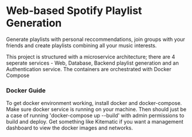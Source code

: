 # Web-based Spotify Playlist Generation
Generate playlists with personal reccommendations, join groups with your friends and create playlists combining all your music interests.

This project is structured with a microservice architecture; there are 4 seperate services - Web, Database, Backend playlist generation and an Authentication service. The containers are orchestrated with Docker Compose

### Docker Guide
To get docker environment working, install docker and docker-compose. Make sure docker service is running on your machine. Then should just be a case of running 'docker-compose up --build' with admin permissions to build and deploy.
Get something like Kitematic if you want a management dashboard to view the docker images and networks. 
